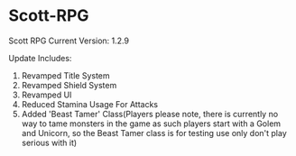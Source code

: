 # Scott-RPG
Scott RPG Current Version: 1.2.9

Update Includes: 
1. Revamped Title System
2. Revamped Shield System
3. Revamped UI
4. Reduced Stamina Usage For Attacks
5. Added 'Beast Tamer' Class(Players please note, there is currently no way to tame monsters in the game as such players start with a Golem and Unicorn, so the Beast Tamer class is for testing use only don't play serious with it)
   
